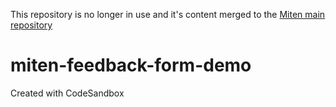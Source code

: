 This repository is no longer in use and it's content merged to the [Miten main repository](https://github.com/MitenHQ/miten)

# miten-feedback-form-demo
Created with CodeSandbox
